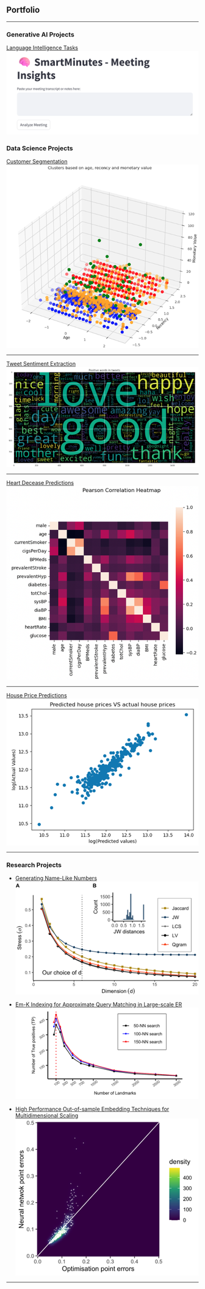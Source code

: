 ## Portfolio

---
### Generative AI Projects

[Language Intelligence Tasks](/meeting_insights.md)
<img src="images/smart_minutes.png?raw=true"/>


### Data Science Projects

[Customer Segmentation](/customer_segmentation.md)
<img src="images/cust_seg_1.png?raw=true"/>

---
[Tweet Sentiment Extraction](/tweeter_sentiment_extraction.md)
<img src="images/tweet_sent_2.png?raw=true"/>

---
[Heart Decease Predictions](heart_decease_prediction.md)
<img src="images/log_reg_1.png?raw=true"/>

---

[House Price Predictions](house_price_prediction.md)
<img src="images/house_price_1.png?raw=true"/>

---

### Research Projects

- [Generating Name-Like Numbers](/generate_name_like_numbers.md)
  <img src="images/stress_.png?raw=true"/>
  
- [Em-K Indexing for Approximate Query Matching in Large-scale ER](/emk_indexing.md)
   <img src="images/01_new_query_NN.png?raw=true"/>
   
- [High Performance Out-of-sample Embedding Techniques for Multidimensional Scaling](/OSE_techniques.md)
   <img src="images/01_scatter_1.5k.png?raw=true"/>


---


<!--<p style="font-size:11px">Page template forked from <a href="https://github.com/evanca/quick-portfolio">evanca</a></p> -->
<!-- Remove above link if you don't want to attibute -->
